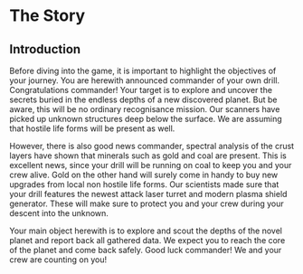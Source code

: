 <style>
	div {
		text-align: justify;
		text-justify: inter-word;
		font-family: "Times New Roman";			
	}

	object {
		display: block;
		margin: 0 auto;
	}
</style>

# The Story

## Introduction

Before diving into the game, it is important to highlight the objectives of your journey. You are herewith announced commander of your own drill. Congratulations commander! Your target is to explore and uncover the secrets buried in the endless depths of a new discovered planet. But be aware, this will be no ordinary recognisance mission. Our scanners have picked up unknown structures deep below the surface. We are assuming that hostile life forms will be present as well.

However, there is also good news commander, spectral analysis of the crust layers have shown that minerals such as gold and coal are present. This is excellent news, since your drill will be running on coal to keep you and your crew alive. Gold on the other hand will surely come in handy to buy new upgrades from local non hostile life forms.
Our scientists made sure that your drill features the newest attack laser turret and modern plasma shield generator. These will make sure to protect you and your crew during your descent into the unknown.

Your main object herewith is to explore and scout the depths of the novel planet and report back all gathered data. We expect you to reach the core of the planet and come back safely. Good luck commander! We and your crew are counting on you!
